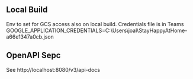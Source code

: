 
## Local Build
Env to set for GCS access also on local build. Credentials file is in Teams
GOOGLE_APPLICATION_CREDENTIALS=C:\Users\joal\StayHappyAtHome-a66e1347a0cb.json

## OpenAPI Sepc
See http://localhost:8080/v3/api-docs